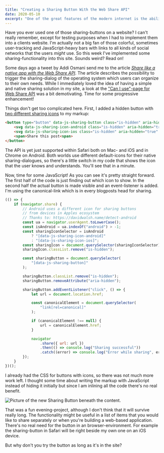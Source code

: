 ```yaml
---
title: "Creating a Sharing Button With the Web Share API"
date: 2020-05-10
excerpt: "One of the great features of the modern internet is the ability to easily  share content. I'm sharing a lot of links to content of all kind every day. Most of the time I simply copy URLs from the browser and paste them somewhere. But wouldn't it be neat to have a simpler solution?"
---
```


Have you ever used one of those sharing-buttons on a website? I can't really remember, except for testing purposes when I had to implement them into a clients website. I'm actually not a big fan of those colorful, sometimes user-tracking and JavaScript-heavy bars with links to all kinds of social networks that the users <em>might</em> use. So this week I've implemented some sharing-functionality into this site. Sounds weird? Read on!

Some days ago a tweet by Addi Osmani send me to the article <a href="https://web.dev/web-share/"><em>Share like a native app with the Web Share API</em></a>. The article describes the possibility to trigger the sharing-dialog of the operating system which users can organize to their own needs. While I immediately loved the idea of having a simple and native sharing solution in my site, a look at the <a href="https://caniuse.com/#feat=web-share">"Can I use"-page for Web Share API</a> was a bit demotivating. Time for some progressive enhancement!

Things don't get too complicated here. First, I added a hidden button with <a href="https://feathericons.com/?query=share">two different sharing icons</a> to my markup:

```html
<button type="button" data-js-sharing-button class="is-hidden" aria-hidden="true">
    <svg data-js-sharing-icon-android class="is-hidden" aria-hidden="true" focusable="false" ...></svg>
    <svg data-js-sharing-icon-ios class="is-hidden" aria-hidden="true" focusable="false"...></svg>
    <span>Share this post<span>
</button>
```

The API is yet just supported within Safari both on Mac- and iOS and in Chrome on Android. Both worlds use different default-icons for their native sharing-dialogues, so there's a little switch in my code that shows the icon that the user knows and understands. You'll see that in a minute.

Now, time for some JavaScript! As you can see it's pretty straight forward. The first half of the code is just finding out which icon to show. In the second half the actual button is made visible and an event-listener is added. I'm using the canonical-link which is in every blogposts head for sharing.

```js
(() => {
    if (navigator.share) {
        // Android uses a different icon for sharing buttons
        // from devices in Apples ecosystem
        // Thanks to: https://davidwalsh.name/detect-android
        const ua = navigator.userAgent.toLowerCase();
        const isAndroid = ua.indexOf("android") > -1;
        const sharingIconSelector = isAndroid
            ? "[data-js-sharing-icon-android]"
            : "[data-js-sharing-icon-ios]";
        const sharingIcon = document.querySelector(sharingIconSelector);
        sharingIcon.classList.remove("is-hidden");

        const sharingButton = document.querySelector(
            "[data-js-sharing-button]"
        );

        sharingButton.classList.remove("is-hidden");
        sharingButton.removeAttribute("aria-hidden");

        sharingButton.addEventListener("click", () => {
            let url = document.location.href;

            const canonicalElement = document.querySelector(
                "link[rel=canonical]"
            );

            if (canonicalElement !== null) {
                url = canonicalElement.href;
            }

            navigator
                .share({ url: url })
                .then(() => console.log("Sharing successful"))
                .catch((error) => console.log("Error while sharing", error));
        });
    }
})();
```

I already had the CSS for buttons with icons, so there was not much more work left. I thought some time about writing the markup with JavaScript instead of hiding it initially but since I am inlining all the code there's no real benefit.

![Picture of the new Sharing Button beneath the content.](/articles/05-creating-a-sharing-button-with-the-web-share-api/sharing-button.jpeg)

That was a fun evening-project, although I don't think that it will survive really long. The functionality might be useful in a list of items that you would like to share separately or when you're building a web-based application. There's no real need for the button in an browser-environment. For example the sharing-button in Safari will be right beside my own one on an iOS device.

But why don't you try the button as long as it's in the site?
